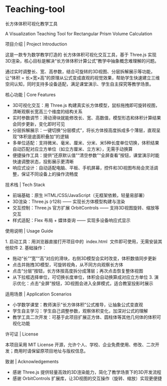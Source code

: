 # Teaching-tool
长方体体积可视化教学工具
 
A Visualization Teaching Tool for Rectangular Prism Volume Calculation
 
项目介绍 | Project Introduction
 
这是一款专为数学教学打造的 长方体体积可视化交互工具，基于 Three.js 实现3D渲染，核心目标是解决“长方体体积计算公式”教学中抽象概念难理解的问题。
 
通过实时调整长、宽、高参数，结合可旋转的3D视图、分层拆解展示等功能，让“体积 = 长×宽×高”的原理从公式变成直观的视觉效果，帮助学生快速建立三维空间认知，同时支持多设备适配，满足课堂演示、学生自主探究等教学场景。
 
核心功能 | Core Features
 
- 3D可视化交互：用 Three.js 构建真实长方体模型，鼠标拖拽即可旋转视图，清晰观察长宽高三个维度的结构关系
- 实时参数调节：滑动滑块就能修改长、宽、高数值，模型形态和体积计算结果会同步更新，变化即时可见
- 分层拆解展示：一键切换“分层模式”，将长方体按高度拆成多个薄层，直观呈现“体积是底面积叠加”的逻辑
- 多单位适配：支持微米、毫米、厘米、分米、米5种长度单位切换，体积结果自动匹配对应立方单位（如立方厘米、立方米），无需手动换算
- 便捷操作工具：提供“还原默认值”“清空参数”“全屏查看”按钮，课堂演示时能快速调整状态，投影展示更清晰
- 响应式设计：自动适配电脑、平板、手机屏幕，控件和3D视图布局会灵活调整，保证不同设备上的操作流畅度
 
技术栈 | Tech Stack
 
- 前端基础：原生 HTML/CSS/JavaScript（无框架依赖，轻量易部署）
- 3D渲染：Three.js (r128) —— 实现长方体模型构建与渲染
- 交互控制：Three.js 官方扩展 OrbitControls —— 支持3D视图旋转、缩放等交互
- 样式适配：Flex 布局 + 媒体查询 —— 实现多设备响应式显示
 
使用说明 | Usage Guide
 
1. 启动工具：用浏览器直接打开项目中的  index.html  文件即可使用，无需安装其他软件
2. 基础操作：
- 拖动“长”“宽”“高”对应的滑块，右侧3D模型会实时改变，体积数值同步更新
- 点击并拖拽3D模型，可旋转视角，从不同方向观察长方体
- 点击“分层”按钮，长方体按高度拆分成薄层；再次点击恢复整体视图
- 从下拉框选择单位，可切换长度单位，体积会自动换算成对应立方单位
3. 演示优化：点击“全屏”按钮，3D视图会进入全屏模式，适合教室投影时展示
 
适用场景 | Application Scenarios
 
- 小学数学课堂：教师演示“长方体体积”公式推导，让抽象公式变直观
- 学生自主学习：学生自己调整参数，观察体积变化，加深对公式的理解
- 教学工具二次开发：可基于此项目扩展正方体、圆柱体等其他几何体的体积可视化功能
 
许可证 | License
 
本项目采用 MIT License 开源，允许个人、学校、企业免费使用、修改、二次开发；商用时请保留原项目地址与版权信息。
 
致谢 | Acknowledgements
 
- 感谢 Three.js 提供轻量高效的3D渲染能力，简化了教学场景下的3D开发流程
- 感谢 OrbitControls 扩展库，让3D视图的交互操作（旋转、缩放）实现更便捷
